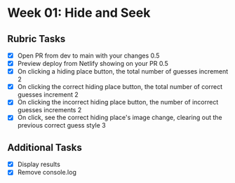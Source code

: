 # Week 01: Hide and Seek

## Rubric Tasks

-   [x] Open PR from dev to main with your changes 0.5
-   [x] Preview deploy from Netlify showing on your PR 0.5
-   [x] On clicking a hiding place button, the total number of guesses increment 2
-   [x] On clicking the correct hiding place button, the total number of correct guesses increment 2
-   [x] On clicking the incorrect hiding place button, the number of incorrect guesses increments 2
-   [x] On click, see the correct hiding place's image change, clearing out the previous correct guess style 3

## Additional Tasks

-   [x] Display results
-   [x] Remove console.log
